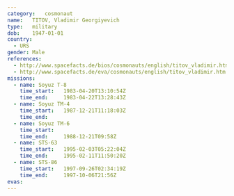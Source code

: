```yaml
---
category:	cosmonaut
name:	TITOV, Vladimir Georgiyevich 
type:	military
dob:	1947-01-01
country:
  - URS
gender:	Male
references:
  - http://www.spacefacts.de/bios/cosmonauts/english/titov_vladimir.htm
  - http://www.spacefacts.de/eva/cosmonauts/english/titov_vladimir.htm
missions:
  - name: Soyuz T-8
    time_start:   1983-04-20T13:10:54Z
    time_end:     1983-04-22T13:28:43Z
  - name: Soyuz TM-4
    time_start:   1987-12-21T11:18:03Z
    time_end:     
  - name: Soyuz TM-6
    time_start:   
    time_end:     1988-12-21T09:58Z
  - name: STS-63
    time_start:   1995-02-03T05:22:04Z
    time_end:     1995-02-11T11:50:20Z
  - name: STS-86
    time_start:   1997-09-26T02:34:19Z
    time_end:     1997-10-06T21:56Z
evas:
---
```

